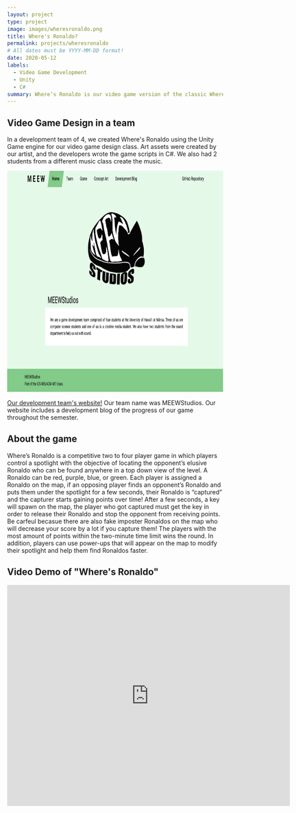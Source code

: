 ```yaml
---
layout: project
type: project
image: images/wheresronaldo.png
title: Where's Ronaldo?
permalink: projects/wheresronaldo
# All dates must be YYYY-MM-DD format!
date: 2020-05-12
labels:
  - Video Game Development
  - Unity
  - C#
summary: Where’s Ronaldo is our video game version of the classic Where’s Waldo book with a few twists! This was created in a development team for my video game design class at UH Mānoa.
---
```

## Video Game Design in a team
In a development team of 4, we created Where's Ronaldo using the Unity Game engine for our video game design class. Art assets were created by our artist, and the developers wrote the game scripts in C#. We also had 2 students from a different music class create the music.

[<img target="_blank" src="../images/meewstudios.png" height="515px" width="660px">](https://meewstudios.github.io/microwalvo/)

<a href="https://meewstudios.github.io/microwalvo/" target="_blank">Our development team's website!</a> Our team name was MEEWStudios. Our website includes a development blog of the progress of our game throughout the semester.

## About the game
Where’s Ronaldo is a competitive two to four player game in which players control a spotlight with the objective of locating the opponent’s elusive Ronaldo who can be found anywhere in a top down view of the level. A Ronaldo can be red, purple, blue, or green. Each player is assigned a Ronaldo on the map, if an opposing player finds an opponent’s Ronaldo and puts them under the spotlight for a few seconds, their Ronaldo is “captured” and the capturer starts gaining points over time! After a few seconds, a key will spawn on the map, the player who got captured must get the key in order to release their Ronaldo and stop the opponent from receiving points. Be carfeul becasue there are also fake imposter Ronaldos on the map who will decrease your score by a lot if you capture them! The players with the most amount of points within the two-minute time limit wins the round. In addition, players can use power-ups that will appear on the map to modify their spotlight and help them find Ronaldos faster.

## Video Demo of "Where's Ronaldo"
<iframe width="660" height="515" src="https://www.youtube.com/embed/j_jjUtrEcGU" frameborder="0" allow="accelerometer; autoplay; encrypted-media; gyroscope; picture-in-picture" allowfullscreen></iframe>










